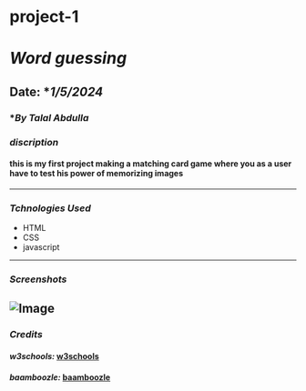 # project-1

# **_Word guessing_**

## Date: \*_1/5/2024_

### \*_By Talal Abdulla_

### **_discription_**

#### this is my first project making a matching card game where you as a user have to test his power of memorizing images

---

### **_Tchnologies Used_**

- HTML
- CSS
- javascript

---

### **_Screenshots_**

## ![Image](C:\Users\Administrator\Desktop)

### **_Credits_**

#### _w3schools:_ [w3schools](http://www.w3schools.com)

#### _baamboozle:_ [baamboozle](https:baamboozle.com)
